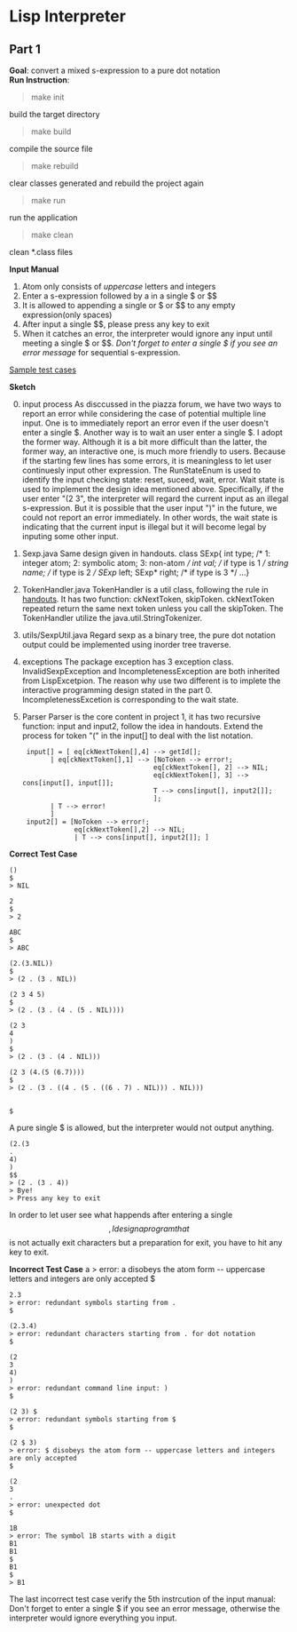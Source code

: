 # Lisp Interpreter #
##  Part 1 ##
**Goal**: convert a mixed s-expression to a pure dot notation<br>
**Run Instruction**:
>make init

build the target directory

>make build

compile the source file

>make rebuild

clear classes generated and rebuild the project again

>make run

run the application

>make clean

clean *.class files

**Input Manual**
1. Atom only consists of *uppercase* letters and integers
2. Enter a s-expression followed by a in a single $ or $$
3. It is allowed to appending a single or $ or $$ to any empty expression(only spaces)
4. After input a single $$, please press any key to exit
5. When it catches an error, the interpreter would ignore any input until meeting a single $ or $$. *Don't forget to enter a single $ if you see an error message* for sequential s-expression.

[Sample test cases](http://web.cse.ohio-state.edu/~soundarajan.1/courses/6341/l1input.txt)

**Sketch**

0. input process
As disccussed in the piazza forum, we have two ways to report an error while considering the case of potential multiple line input. One is to immediately report an error even if the user doesn't enter a single $. Another way is to wait an user enter a single $. I adopt the former way. Although it is a bit more difficult than the latter, the former way, an interactive one, is much more friendly to users. Because if the starting few lines has some errors, it is meaningless to let user continuesly input other expression. The RunStateEnum is used to identify the input checking state: reset, suceed, wait, error. Wait state is used to implement the design idea mentioned above. Specifically, if the user enter "(2 3", the interpreter will regard the current  input as an illegal s-expression. But it is possible that the user input ")" in the future, we could not report an error immediately. In other words, the wait state is indicating that the current input is illegal but it will become legal by inputing some other input.
1. Sexp.java
Same design given in handouts.
		class SExp{
			int type; /* 1: integer atom; 2: symbolic atom; 3: non-atom */
			int val; /* if type is 1 */
			string name; /* if type is 2 */
			SExp* left; SExp* right; /* if type is 3 */
		...}
2. TokenHandler.java
TokenHandler is a util class, following the rule in [handouts](http://web.cse.ohio-state.edu/~soundarajan.1/courses/6341/lispInput1.txt). 
It has two function: ckNextToken, skipToken. ckNextToken repeated return the same next token unless you call the skipToken.
The TokenHandler utilize the java.util.StringTokenizer.
3. utils/SexpUtil.java
Regard sexp as a binary tree, the pure dot notation output could be implemented using inorder tree traverse.
4. exceptions
The package exception has 3 exception class. InvalidSexpException and IncompletenessException are both inherited from LispExcetpion. The reason why use two different is to implete the interactive programming design stated in the part 0. IncompletenessExcetion is corresponding to the wait state.
5. Parser
Parser is the core content in project 1, it has two recursive function: input and input2, follow the idea in handouts. Extend the process for token "(" in the input[] to deal with the list notation.

		input[] = [ eq[ckNextToken[],4] --> getId[];
			  | eq[ckNextToken[],1] --> [NoToken --> error!;
										eq[ckNextToken[], 2] --> NIL;
						     			eq[ckNextToken[], 3] --> cons[input[], input[]];
						     			T --> cons[input[], input2[]];
										];
			  | T --> error!
			  ]
		input2[] = [NoToken --> error!;
					eq[ckNextToken[],2] --> NIL;
					| T --> cons[input[], input2[]]; ]

**Correct Test Case**

	()
	$
	> NIL

	2
	$
	> 2

	ABC
	$
	> ABC

	(2.(3.NIL))
	$
	> (2 . (3 . NIL))

	(2 3 4 5)
	$
	> (2 . (3 . (4 . (5 . NIL))))

	(2 3
	4
	)
	$
	> (2 . (3 . (4 . NIL)))

	(2 3 (4.(5 (6.7))))
	$
	> (2 . (3 . ((4 . (5 . ((6 . 7) . NIL))) . NIL)))


	$
A pure single $ is allowed, but the interpreter would not output anything. 

	(2.(3
	.
	4)
	)
	$$
	> (2 . (3 . 4))
	> Bye!
	> Press any key to exit
In order to let user see what happends after entering a single $$, I design a program that $$ is not actually exit characters but a preparation for exit, you have to hit any key to exit.

**Incorrect Test Case**
	a
	> error: a disobeys the atom form -- uppercase letters and integers are only accepted
	$

	2.3
	> error: redundant symbols starting from .
	$

	(2.3.4)
	> error: redundant characters starting from . for dot notation
	$

	(2
	3
	4)
	)
	> error: redundant command line input: )
	$

	(2 3) $
	> error: redundant symbols starting from $
	$

	(2 $ 3)
	> error: $ disobeys the atom form -- uppercase letters and integers are only accepted
	$

	(2
	3
	.
	> error: unexpected dot
	$

	1B
	> error: The symbol 1B starts with a digit
	B1
	B1
	$
	B1
	$
	> B1
The last incorrect test case verify the 5th instrcution of the input manual: Don't forget to enter a single $ if you see an error message, otherwise the interpreter would ignore everything you input.



